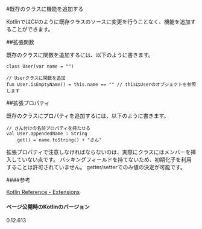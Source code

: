 #既存のクラスに機能を追加する

KotlinではC#のように既存クラスのソースに変更を行うことなく、機能を追加することができます。

##拡張関数

既存のクラスに関数を追加するには、以下のように書きます。

    class User(var name = "")

    // Userクラスに関数を追加
    fun User.isEmptyName() = this.name == "" // thisはUserのオブジェクトを参照します

##拡張プロパティ

既存のクラスにプロパティを追加するには、以下のように書きます。

    // さん付けの名前プロパティを持たせる
    val User.appendedName : String
        get() = name.toString() + "さん"

拡張プロパティで注意しなければならないのは、実際にクラスにはメンバーを挿入していない点です。
バッキングフィールドを持てないため、初期化子を利用することは許可されていません。
getter/setterでのみ値の決定が可能です。



####参考

[Kotlin Reference - Extensions](http://kotlinlang.org/docs/reference/extensions.html)

#### ページ公開時のKotlinのバージョン
   
0.12.613
